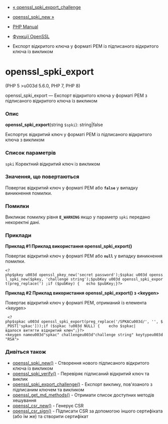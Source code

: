 - [«
openssl_spki_export_challenge](function.openssl-spki-export-challenge.md)
- [openssl_spki_new »](function.openssl-spki-new.md)

- [PHP Manual](index.md)
- [Функції OpenSSL](ref.openssl.md)
- Експорт відкритого ключа у форматі PEM із підписаного відкритого
ключа із викликом

# openssl_spki_export

(PHP 5 \>u003d 5.6.0, PHP 7, PHP 8)

openssl_spki_export — Експорт відкритого ключа у форматі PEM з
підписаного відкритого ключа із викликом

### Опис

**openssl_spki_export**(string `$spki`): string\|false

Експортує відкритий ключ у форматі PEM із підписаного відкритого ключа
з викликом

### Список параметрів

`spki`
Коректний відкритий ключ із викликом

### Значення, що повертаються

Повертає відкритий ключ у форматі PEM або **`false`** у випадку
виникнення помилки.

### Помилки

Викликає помилку рівня **`E_WARNING`** якщо у параметр `spki` передано
некоректні дані.

### Приклади

**Приклад #1 Приклад використання **openssl_spki_export()****

Повертає відкритий ключ у форматі PEM або **`null`** у випадку
виникнення помилки.

` <?php$pkey u003d openssl_pkey_new('secret password');$spkac u003d openssl_spki_new($pkey, 'challenge string');$pubKey u003d openssl_spki_export(preg_replace(') ;if ($pubKey) {   echo $pubKey;}?> `

**Приклад #2 Приклад використання **openssl_spki_export()** з
\<keygen\>**

Повертає відкритий ключ у форматі PEM, отриманий із елемента
\<keygen\>

` <?php$spkac u003d openssl_spki_export(preg_replace('/SPKACu003d/', '', $_POST['spkac']));if ($spkac !u003d NULL) {    echo $spkac| вдалося витягти відкритий ключ";}?><keygen nameu003d"spkac" challengeu003d"challenge string" keytypeu003d"RSA">`

### Дивіться також

- [openssl_spki_new()](function.openssl-spki-new.md) - Створення
нового підписаного відкритого ключа із викликом
- [openssl_spki_verify()](function.openssl-spki-verify.md) -
Перевіряє підписаний відкритий ключ та виклик
- [openssl_spki_export_challenge()](function.openssl-spki-export-challenge.md) -
Експорт виклику, пов'язаного з підписаним ключем та викликом
- [openssl_get_md_methods()](function.openssl-get-md-methods.md) -
Отримати список доступних методів хешування
- [openssl_csr_new()](function.openssl-csr-new.md) - Генерує CSR
- [openssl_csr_sign()](function.openssl-csr-sign.md) - Підписати CSR
за допомогою іншого сертифіката (або їм же) та створити сертифікат
